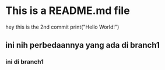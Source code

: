 # This is a README.md file

hey this is the 2nd commit
print("Hello World!")

## ini nih perbedaannya yang ada di branch1
### ini di branch1